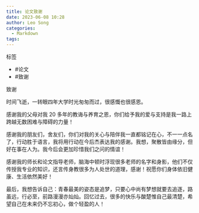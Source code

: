```yaml
---
title: 论文致谢
date: 2023-06-08 10:28
author: Leo Song
categories:
  - Markdown
tags:
---
```


标签

- #论文
- #致谢

致谢

时间飞逝，一转眼四年大学时光匆匆而过，很感慨也很感恩。

感谢我的父母对我 20 多年的教诲与养育之恩，你们给予我的爱与支持是我一路上跨越无数困难与障碍的力量！

感谢我的朋友们，舍友们，你们对我的关心与陪伴我一直都铭记在心，不一一点名了，行动胜于语言，我将用行动在今后杰表达我的感谢。我想，聚散皆由缘分，但好在事在人为。我今后会更加珍惜我们之问的情谊！

感谢我的师长和论文指导老师，脑海中顿时浮现很多老师的名字和身影，他们不仅传授我专业的知识，还言传身教很多为人处世的道理，感谢！祝愿你们身体依旧健康、生活依然美好！

最后，我想告诉自己：青春最美的姿态是追梦，只要心中尚有梦想就要去追逐，路虽远，行必至，前路漫漫亦灿灿。回忆过去，很多的快乐与酸楚惟自己最清楚，希望自己在未来仍不忘初心，做个轻盈的人！
